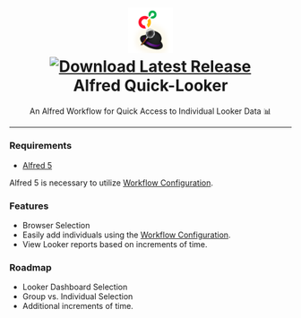 <h1 align="center">
  
<a href="https://github.com/connorhipps/alfred-looker-search/releases/latest/">
  <img src="icon.png" width="16%"><br/>
  <img alt="Download Latest Release"
       src="https://img.shields.io/badge/Download-Alfred%20Workflow-purple?style=for-the-badge&logo=download"><br/>
</a>
  Alfred Quick-Looker
</h1>
<p align="center">
	An Alfred Workflow for Quick Access to Individual Looker Data 📊
</p>

***

### Requirements
- [Alfred 5](https://alfredapp.com/)

Alfred 5 is necessary to utilize [Workflow Configuration](https://www.alfredapp.com/help/workflows/workflow-configuration/). 

### Features
- Browser Selection
- Easily add individuals using the [Workflow Configuration](https://www.alfredapp.com/help/workflows/workflow-configuration/).
- View Looker reports based on increments of time. 

### Roadmap
- Looker Dashboard Selection
- Group vs. Individual Selection
- Additional increments of time. 